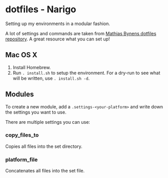 # dotfiles - Narigo

Setting up my environments in a modular fashion.

A lot of settings and commands are taken from [Mathias Bynens dotfiles 
repository](https://github.com/mathiasbynens/dotfiles). A great resource what you can set up!

## Mac OS X

1. Install Homebrew.
2. Run `. install.sh` to setup the environment. For a dry-run to see what will be written, use `. install.sh -d`.


## Modules

To create a new module, add a `.settings-<your-platform>` and write down the settings you want to use.

There are multiple settings you can use:

### copy_files_to

Copies all files into the set directory.

### platform_file

Concatenates all files into the set file.
